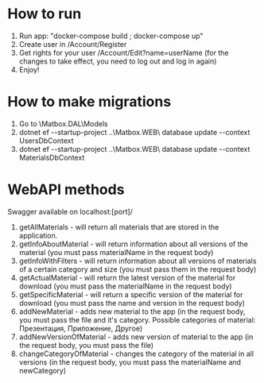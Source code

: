 # How to run
1. Run app: "docker-compose build ; docker-compose up"
2. Create user in /Account/Register
3. Get rights for your user /Account/Edit?name=userName (for the changes to take effect, you need to log out and log in again)
4. Enjoy!

# How to make migrations
1. Go to \Matbox.DAL\Models
2. dotnet ef --startup-project ..\Matbox.WEB\ database update --context UsersDbContext
3. dotnet ef --startup-project ..\Matbox.WEB\ database update --context MaterialsDbContext

# WebAPI methods
Swagger available on localhost:[port]/
1. getAllMaterials - will return all materials that are stored in the application.
2. getInfoAboutMaterial - will return information about all versions of the material (you must pass materialName in the request body)
3. getInfoWithFilters - will return information about all versions of materials of a certain category and size (you must pass them in the request body)
4. getActualMaterial - will return the latest version of the material for download (you must pass the materialName in the request body)
5. getSpecificMaterial - will return a specific version of the material for download (you must pass the name and version in the request body)
6. addNewMaterial - adds new material to the app (in the request body, you must pass the file and it's category. Possible categories of material: Презентация, Приложение, Другое)
7. addNewVersionOfMaterial - adds new version of material to the app (in the request body, you must pass the file)
8. changeCategoryOfMaterial - changes the category of the material in all versions (in the request body, you must pass the materialName and newCategory)

